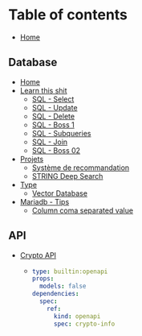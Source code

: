 # Table of contents

* [Home](README.md)

## Database

* [Home](database/home.md)
* [Learn this shit](database/learn-this-shit/README.md)
  * [SQL - Select](database/learn-this-shit/sql-select.md)
  * [SQL - Update](database/learn-this-shit/sql-update.md)
  * [SQL - Delete](database/learn-this-shit/sql-delete.md)
  * [SQL - Boss 1](database/learn-this-shit/sql-boss-1.md)
  * [SQL - Subqueries](database/learn-this-shit/sql-subqueries.md)
  * [SQL - Join](database/learn-this-shit/sql-join.md)
  * [SQL - Boss 02](database/learn-this-shit/sql-boss-02.md)
* [Projets](database/projets/README.md)
  * [Système de recommandation](database/projets/systeme-de-recommandation.md)
  * [STRING Deep Search](database/projets/string-deep-search.md)
* [Type](database/type/README.md)
  * [Vector Database](database/type/vector-database.md)
* [Mariadb - Tips](database/mariadb-tips/README.md)
  * [Column coma separated value](database/mariadb-tips/column-coma-separated-value.md)

## API

* [Crypto API](api/crypto-api/README.md)
  * ```yaml
    type: builtin:openapi
    props:
      models: false
    dependencies:
      spec:
        ref:
          kind: openapi
          spec: crypto-info
    ```
